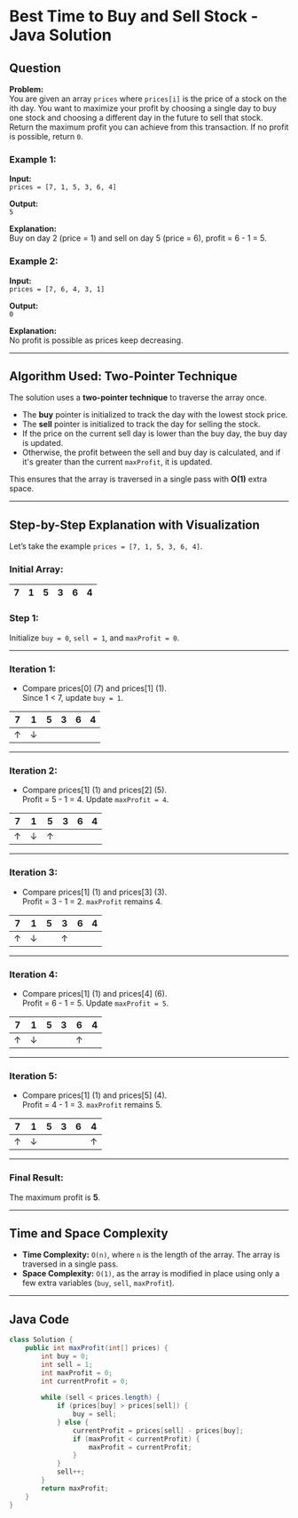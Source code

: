 # Best Time to Buy and Sell Stock  - Java Solution

## Question

**Problem:**  
You are given an array `prices` where `prices[i]` is the price of a stock on the ith day. You want to maximize your profit by choosing a single day to buy one stock and choosing a different day in the future to sell that stock. Return the maximum profit you can achieve from this transaction. If no profit is possible, return `0`.

### Example 1:
**Input:**  
`prices = [7, 1, 5, 3, 6, 4]`

**Output:**  
`5`

**Explanation:**  
Buy on day 2 (price = 1) and sell on day 5 (price = 6), profit = 6 - 1 = 5.

### Example 2:
**Input:**  
`prices = [7, 6, 4, 3, 1]`

**Output:**  
`0`

**Explanation:**  
No profit is possible as prices keep decreasing.

---

## Algorithm Used: Two-Pointer Technique

The solution uses a **two-pointer technique** to traverse the array once.

- The **buy** pointer is initialized to track the day with the lowest stock price.
- The **sell** pointer is initialized to track the day for selling the stock.
- If the price on the current sell day is lower than the buy day, the buy day is updated.
- Otherwise, the profit between the sell and buy day is calculated, and if it's greater than the current `maxProfit`, it is updated.

This ensures that the array is traversed in a single pass with **O(1)** extra space.

---

## Step-by-Step Explanation with Visualization

Let’s take the example `prices = [7, 1, 5, 3, 6, 4]`.

### Initial Array:

| 7 | 1 | 5 | 3 | 6 | 4 |
|---|---|---|---|---|---|

### Step 1:
Initialize `buy = 0`, `sell = 1`, and `maxProfit = 0`.

---

### Iteration 1:
- Compare prices[0] (7) and prices[1] (1).  
  Since 1 < 7, update `buy = 1`.

| 7 | **1** | 5 | 3 | 6 | 4 |
|---|---|---|---|---|---|
| ↑ | ↓ |   |   |   |   |

---

### Iteration 2:
- Compare prices[1] (1) and prices[2] (5).  
  Profit = 5 - 1 = 4. Update `maxProfit = 4`.

| 7 | **1** | **5** | 3 | 6 | 4 |
|---|---|---|---|---|---|
| ↑ | ↓ | ↑ |   |   |   |

---

### Iteration 3:
- Compare prices[1] (1) and prices[3] (3).  
  Profit = 3 - 1 = 2. `maxProfit` remains 4.

| 7 | **1** | 5 | **3** | 6 | 4 |
|---|---|---|---|---|---|
| ↑ | ↓ |   | ↑ |   |   |

---

### Iteration 4:
- Compare prices[1] (1) and prices[4] (6).  
  Profit = 6 - 1 = 5. Update `maxProfit = 5`.

| 7 | **1** | 5 | 3 | **6** | 4 |
|---|---|---|---|---|---|
| ↑ | ↓ |   |   | ↑ |   |

---

### Iteration 5:
- Compare prices[1] (1) and prices[5] (4).  
  Profit = 4 - 1 = 3. `maxProfit` remains 5.

| 7 | **1** | 5 | 3 | 6 | **4** |
|---|---|---|---|---|---|
| ↑ | ↓ |   |   |   | ↑ |

---

### Final Result:
The maximum profit is **5**.

---

## Time and Space Complexity

- **Time Complexity:** `O(n)`, where `n` is the length of the array. The array is traversed in a single pass.
- **Space Complexity:** `O(1)`, as the array is modified in place using only a few extra variables (`buy`, `sell`, `maxProfit`).

---

## Java Code

```java
class Solution {
    public int maxProfit(int[] prices) {
        int buy = 0;
        int sell = 1;
        int maxProfit = 0;
        int currentProfit = 0;
        
        while (sell < prices.length) {
            if (prices[buy] > prices[sell]) {
                buy = sell;
            } else {
                currentProfit = prices[sell] - prices[buy];
                if (maxProfit < currentProfit) {
                    maxProfit = currentProfit;
                }
            }
            sell++;
        }
        return maxProfit;
    }
}

